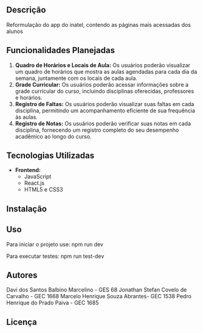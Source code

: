 
## Descrição
Reformulação do app do inatel, contendo as páginas mais acessadas dos alunos

## Funcionalidades Planejadas

1. **Quadro de Horários e Locais de Aula:** Os usuários poderão visualizar um quadro de horários que mostra as aulas agendadas para cada dia da semana, juntamente com os locais de cada aula.
2. **Grade Curricular:** Os usuários poderão acessar informações sobre a grade curricular do curso, incluindo disciplinas oferecidas, professores e horários.
3. **Registro de Faltas:** Os usuários poderão visualizar suas faltas em cada disciplina, permitindo um acompanhamento eficiente de sua frequência às aulas.
4. **Registro de Notas:** Os usuários poderão verificar suas notas em cada disciplina, fornecendo um registro completo do seu desempenho acadêmico ao longo do curso.

## Tecnologias Utilizadas

- **Frontend:**
  - JavaScript
  - React.js
  - HTML5 e CSS3
  
## Instalação



## Uso
Para iniciar o projeto use:
npm run dev

Para executar testes:
npm run test-dev
## Autores
Davi dos Santos Balbino Marcelino - GES 68
Jonathan Stefan Covelo de Carvalho - GEC 1668
Marcelo Henrique Souza Abrantes- GEC 1538
Pedro Henrique do Prado Paiva - GEC 1685


## Licença

